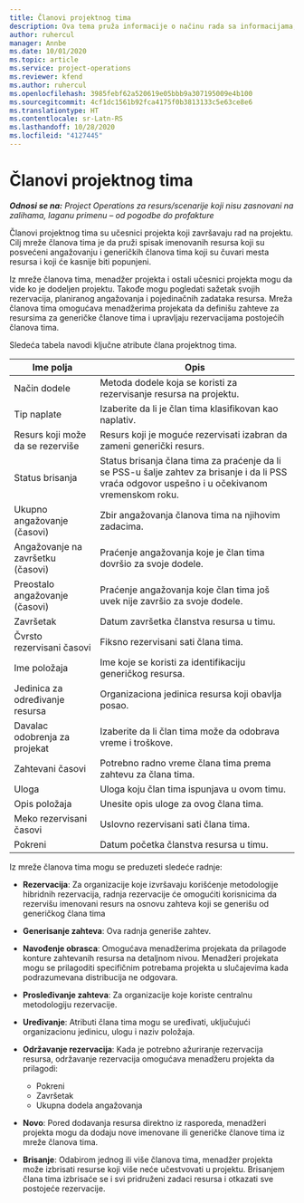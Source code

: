 ```yaml
---
title: Članovi projektnog tima
description: Ova tema pruža informacije o načinu rada sa informacijama, atributima i rasporedom članova projektnog tima.
author: ruhercul
manager: Annbe
ms.date: 10/01/2020
ms.topic: article
ms.service: project-operations
ms.reviewer: kfend
ms.author: ruhercul
ms.openlocfilehash: 3985febf62a520619e05bbb9a307195009e4b100
ms.sourcegitcommit: 4cf1dc1561b92fca4175f0b3813133c5e63ce8e6
ms.translationtype: HT
ms.contentlocale: sr-Latn-RS
ms.lasthandoff: 10/28/2020
ms.locfileid: "4127445"
---
```

# <a name="project-team-members"></a>Članovi projektnog tima

_**Odnosi se na:** Project Operations za resurs/scenarije koji nisu zasnovani na zalihama, laganu primenu – od pogodbe do profakture_

Članovi projektnog tima su učesnici projekta koji završavaju rad na projektu. Cilj mreže članova tima je da pruži spisak imenovanih resursa koji su posvećeni angažovanju i generičkih članova tima koji su čuvari mesta resursa i koji će kasnije biti popunjeni.

Iz mreže članova tima, menadžer projekta i ostali učesnici projekta mogu da vide ko je dodeljen projektu. Takođe mogu pogledati sažetak svojih rezervacija, planiranog angažovanja i pojedinačnih zadataka resursa. Mreža članova tima omogućava menadžerima projekata da definišu zahteve za resursima za generičke članove tima i upravljaju rezervacijama postojećih članova tima.

Sledeća tabela navodi ključne atribute člana projektnog tima.

| Ime polja          | Opis                                                                                                                                                                  |
|--------------------------|-----------------------------------------------------------------------------------------------------------------------------------------------------------------------------------|
| Način dodele        | Metoda dodele koja se koristi za rezervisanje resursa na projektu.                                                                         |
| Tip naplate             | Izaberite da li je član tima klasifikovan kao naplativ.                                                                                                                                       |
| Resurs koji može da se rezerviše        | Resurs koji je moguće rezervisati izabran da zameni generički resurs.                                                                                                                   |
| Status brisanja            | Status brisanja člana tima za praćenje da li se PSS-u šalje zahtev za brisanje i da li PSS vraća odgovor uspešno i u očekivanom vremenskom roku. |
| Ukupno angažovanje (časovi)     | Zbir angažovanja članova tima na njihovim zadacima.                                                                                                                         |
| Angažovanje na završetku (časovi) | Praćenje angažovanja koje je član tima dovršio za svoje dodele.                                                                                           |
| Preostalo angažovanje (časovi) | Praćenje angažovanja koje član tima još uvek nije završio za svoje dodele.                                                                                    |
| Završetak                   | Datum završetka članstva resursa u timu.                                                                                                                                            |
| Čvrsto rezervisani časovi        | Fiksno rezervisani sati člana tima.                                                                                                                                                                |
| Ime položaja            | Ime koje se koristi za identifikaciju generičkog resursa.                                                                                                                                   |
| Jedinica za određivanje resursa          | Organizaciona jedinica resursa koji obavlja posao.                                                                                                                      |
| Davalac odobrenja za projekat         | Izaberite da li član tima može da odobrava vreme i troškove.                                                                                                                     |
| Zahtevani časovi           | Potrebno radno vreme člana tima prema zahtevu za člana tima.                                                                                                                       |
| Uloga                     | Uloga koju član tima ispunjava u ovom timu.                                                                                                                                |
| Opis položaja     | Unesite opis uloge za ovog člana tima.                                                                                                                             |
| Meko rezervisani časovi        | Uslovno rezervisani sati člana tima.                                                                                                                                                                 |
| Pokreni                    | Datum početka članstva resursa u timu.                                                                                                                                          |

Iz mreže članova tima mogu se preduzeti sledeće radnje:

- **Rezervacija**: Za organizacije koje izvršavaju korišćenje metodologije hibridnih rezervacija, radnja rezervacije će omogućiti korisnicima da rezervišu imenovani resurs na osnovu zahteva koji se generišu od generičkog člana tima
- **Generisanje zahteva**: Ova radnja generiše zahtev.
- **Navođenje obrasca**: Omogućava menadžerima projekata da prilagode konture zahtevanih resursa na detaljnom nivou. Menadžeri projekata mogu se prilagoditi specifičnim potrebama projekta u slučajevima kada podrazumevana distribucija ne odgovara.
- **Prosleđivanje zahteva**: Za organizacije koje koriste centralnu metodologiju rezervacije.
- **Uređivanje**: Atributi člana tima mogu se uređivati, uključujući organizacionu jedinicu, ulogu i naziv položaja.
- **Održavanje rezervacija**: Kada je potrebno ažuriranje rezervacija resursa, održavanje rezervacija omogućava menadžeru projekta da prilagodi:

    - Pokreni
    - Završetak
    - Ukupna dodela angažovanja

- **Novo**: Pored dodavanja resursa direktno iz rasporeda, menadžeri projekta mogu da dodaju nove imenovane ili generičke članove tima iz mreže članova tima.
- **Brisanje**: Odabirom jednog ili više članova tima, menadžer projekta može izbrisati resurse koji više neće učestvovati u projektu. Brisanjem člana tima izbrisaće se i svi pridruženi zadaci resursa i otkazati sve postojeće rezervacije.
